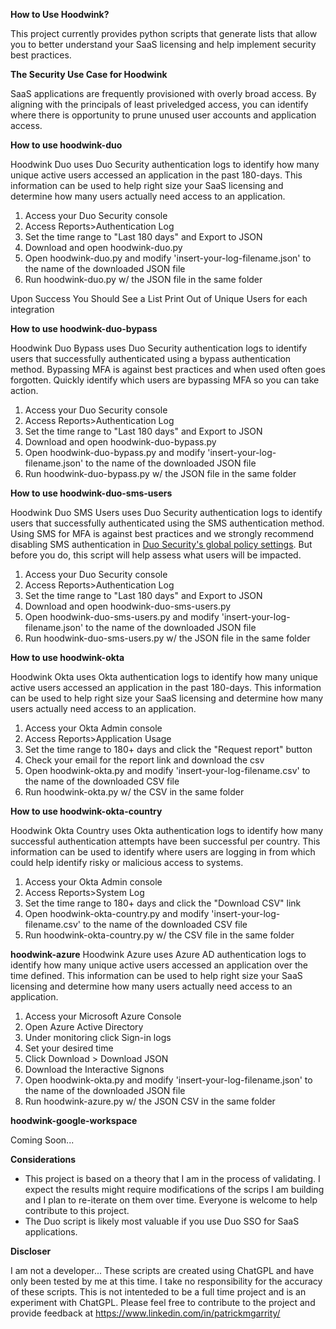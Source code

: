 **How to Use Hoodwink?**

This project currently provides python scripts that generate lists that allow you to better understand your SaaS licensing and help implement security best practices.

**The Security Use Case for Hoodwink** 

SaaS applications are frequently provisioned with overly broad access. By aligning with the principals of least priveledged access, you can identify where there is opportunity to prune unused user accounts and application access.

**How to use hoodwink-duo**

Hoodwink Duo uses Duo Security authentication logs to identify how many unique active users accessed an application in the past 180-days. This information can be used to help right size your SaaS licensing and determine how many users actually need access to an application. 

1. Access your Duo Security console 
2. Access Reports>Authentication Log
3. Set the time range to "Last 180 days" and Export to JSON
4. Download and open hoodwink-duo.py 
5. Open hoodwink-duo.py and modify 'insert-your-log-filename.json' to the name of the downloaded JSON file 
6. Run hoodwink-duo.py w/ the JSON file in the same folder

Upon Success You Should See a List Print Out of Unique Users for each integration

**How to use hoodwink-duo-bypass**

Hoodwink Duo Bypass uses Duo Security authentication logs to identify users that successfully authenticated using a bypass authentication method. Bypassing MFA is against best practices and when used often goes forgotten. Quickly identify which users are bypassing MFA so you can take action.

1. Access your Duo Security console 
2. Access Reports>Authentication Log
3. Set the time range to "Last 180 days" and Export to JSON
4. Download and open hoodwink-duo-bypass.py 
5. Open hoodwink-duo-bypass.py and modify 'insert-your-log-filename.json' to the name of the downloaded JSON file 
6. Run hoodwink-duo-bypass.py w/ the JSON file in the same folder

**How to use hoodwink-duo-sms-users**

Hoodwink Duo SMS Users uses Duo Security authentication logs to identify users that successfully authenticated using the SMS authentication method. Using SMS for MFA is against best practices and we strongly recommend disabling SMS authentication in [Duo Security's global policy settings](https://duo.com/docs/policy#authentication-methods). But before you do, this script will help assess what users will be impacted.

1. Access your Duo Security console 
2. Access Reports>Authentication Log
3. Set the time range to "Last 180 days" and Export to JSON
4. Download and open hoodwink-duo-sms-users.py 
5. Open hoodwink-duo-sms-users.py and modify 'insert-your-log-filename.json' to the name of the downloaded JSON file 
6. Run hoodwink-duo-sms-users.py w/ the JSON file in the same folder

**How to use hoodwink-okta**

Hoodwink Okta uses Okta authentication logs to identify how many unique active users accessed an application in the past 180-days. This information can be used to help right size your SaaS licensing and determine how many users actually need access to an application. 

1. Access your Okta Admin console 
2. Access Reports>Application Usage
3. Set the time range to 180+ days and click the "Request report" button
4. Check your email for the report link and download the csv 
5. Open hoodwink-okta.py and modify 'insert-your-log-filename.csv' to the name of the downloaded CSV file 
6. Run hoodwink-okta.py w/ the CSV in the same folder

**How to use hoodwink-okta-country**

Hoodwink Okta Country uses Okta authentication logs to identify how many successful authentication attempts have been successful per country. This information can be used to identify where users are logging in from which could help identify risky or malicious access to systems. 

1. Access your Okta Admin console 
2. Access Reports>System Log
3. Set the time range to 180+ days and click the "Download CSV" link 
5. Open hoodwink-okta-country.py and modify 'insert-your-log-filename.csv' to the name of the downloaded CSV file 
6. Run hoodwink-okta-country.py w/ the CSV file in the same folder


**hoodwink-azure**
Hoodwink Azure uses Azure AD authentication logs to identify how many unique active users accessed an application over the time defined. This information can be used to help right size your SaaS licensing and determine how many users actually need access to an application. 

1. Access your Microsoft Azure Console
2. Open Azure Active Directory
3. Under monitoring click Sign-in logs
3. Set your desired time
4. Click Download > Download JSON
5. Download the Interactive Signons
6. Open hoodwink-okta.py and modify 'insert-your-log-filename.json' to the name of the downloaded JSON file 
7. Run hoodwink-azure.py w/ the JSON CSV in the same folder


**hoodwink-google-workspace**

Coming Soon...

**Considerations**
- This project is based on a theory that I am in the process of validating. I expect the results might require modifications of the scrips I am building and I plan to re-iterate on them over time. Everyone is welcome to help contribute to this project. 
- The Duo script is likely most valuable if you use Duo SSO for SaaS applications. 

**Discloser**

I am not a developer... These scripts are created using ChatGPL and have only been tested by me at this time. I take no responsibility for the accuracy of these scripts. This is not intenteded to be a full time project and is an experiment with ChatGPL. Please feel free to contribute to the project and provide feedback at https://www.linkedin.com/in/patrickmgarrity/
